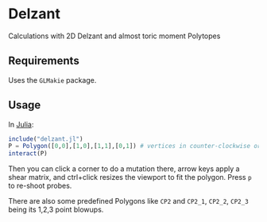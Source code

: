 # Delzant
Calculations with 2D Delzant and almost toric moment Polytopes

## Requirements

Uses the `GLMakie` package.

## Usage

In [Julia](https://julialang.org):

```julia
include("delzant.jl")
P = Polygon([0,0],[1,0],[1,1],[0,1]) # vertices in counter-clockwise order
interact(P)
```
Then you can click a corner to do a mutation there, arrow keys apply a shear matrix, and ctrl+click resizes the viewport to fit the polygon. Press `p` to re-shoot probes.

There are also some predefined Polygons like `CP2` and `CP2_1`, `CP2_2`, `CP2_3` being its 1,2,3 point blowups.
